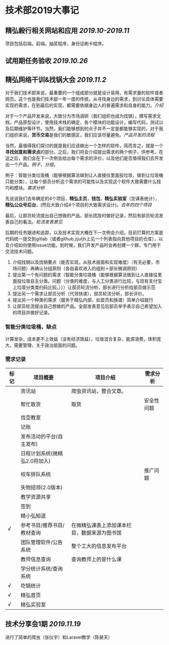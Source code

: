 # 技术部2019大事记

## 精弘毅行相关网站和应用 *2019.10-2019.11*

项目包括后端，前端，抽奖程序，身份证刷卡程序。

## 试用期任务验收 *2019.10.26*

## 精弘网络干训&找锅大会 *2019.11.2*

对于我们技术部来说，最重要的一个组成部分就是设计易用，有需求量的软件或者网页。这个也是我们技术部一年一度的传统，从寻找身边的需求，到讨论具体需要实现的需求，在到最后的实现，都需要依据身边人的普遍需求和自身的能力。*介绍*

对于一个产品开发来说，大致分为市场调研（我们组织也成为找锅），撰写需求文档，产品原型设计，使用技术栈的确定，各个模块的功能设计，编写代码，测试以及后期维护等环节。当然，我们能够想到的点子并不一定是都能够实现的，对于我们组织来说，**货币交易**是我们的敏感区，我们应该尽量避免。*产品开发的流程*

当然，最值得我们探讨的就是我们应该做出一个怎样的软件，简而言之，就是一个**寻找创意和需求点**的部分。之后，我们将会介绍提出需求的两个例子，供参考。在这之后，我们会在下一次例会给出每个需求的评价，以及他们是否值得我们去开发出一个产品。*例子*，*分组*。

例子：智能分类垃圾桶（能够根据算法做到让人直接往里面投垃圾，做到让垃圾桶只能分类），让每个部员分析这个需求的可能性以及实现这个软件大致需要什么技巧和模块。*需求分析*

先说说我们去年确定的4个项目，**精弘主页**，**钱包**，**精弘实验室**（空课表统计），**精弘公众号后台**，(然后大致介绍4个项目的大致需求设计)。*去年的四个项目*

最后，让部员轮流提出自己想做的产品，部长团及时做好记录，然后有部员轮流发表自己的看法。*轮流发表意见*

后期的任务跟进和追踪，以及技术实现大概在下一次例会介绍。目前打算的方案是代码统一提交到gitlab（或者github,zjutjh上见一个列表指向其他项目的仓库），以及介绍如何使用issue功能。到时候，我们开发产品时会再创建一个群，专门用于交流技术问题。

1. 介绍找锅以及找锅要点（能否实现，从技术层面和实现难度）（有无必要，市场问题）再确认分组原则（各自喜欢进入的组别＋部长微调原则）
2. 提出第一个有问题的需求（智能分类垃圾桶（能够根据算法做到让人直接往里面投垃圾自主分类。问题（分类的难度，与人工分类进行比较，与现有支付宝上垃圾分类类扫码比较。）））让部员轮流分析，部长进行分析给部员做示范
3. 提出另一个需求让部员分析（代领快递），部员轮流分析，部长评价。
4. 提出另一个种类的需求（服务于精弘内部，如首页和族谱）简单介绍就行
5. 让部员轮流提出自己想做的产品。全部发表意见后部员举手表示自己希望加入的项目并做好记录。

### 智能分类垃圾桶，缺点

计算发杂，成本更不上效益（没有经济效益），垃圾混合复杂，能源浪费，体积庞大，需要管理，关于政治层面的问题。

### 需求记录

| 标记 | 项目概要 | 项目介绍 | 需求分析 |
| --- | --- | --- | --- |
| | 资讯站 | 爬虫资讯站，整合文章。 | | 
| | 帮忙取货 | 取货 | 安全性问题 |
| | 找空教室 | | | 
| | 记账 | | | 
| | 发布活动的平台(自主发布) | | |
| | 日程计划系统(微精弘2.0将加入) | | |
| | 校车排队系统 | | 推广问题 |
| | 失物招领(2.0版本) | | |
| | 教学资源共享 | | |
| | 签到 | | |
| | 精小弘知道 | | |
| √ | 参考书目/推荐书目/教材查询 | 在微精弘课表上添加课本栏目，数据来源为图书馆 | | |
| | 团队管理软件/公告系统 | 整个工大的信息发布平台 | | |
| | 教师信息查询  | 查询教师上的是什么课 | | |
| | 学分统计系统/查询系统 | | |  
| √ | 吃锅统计 | | |
| √ | 精弘首页| | |
| √ | 精弘实验室 | | |

## 技术分享会1期 *2019.11.19*

进行了简单的爬虫（张仪宇）和Laravel教学（陈昊天）